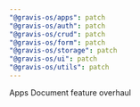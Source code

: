 ```yaml
---
"@gravis-os/apps": patch
"@gravis-os/auth": patch
"@gravis-os/crud": patch
"@gravis-os/form": patch
"@gravis-os/storage": patch
"@gravis-os/ui": patch
"@gravis-os/utils": patch
---
```


Apps Document feature overhaul
